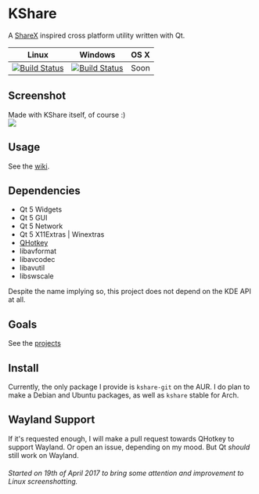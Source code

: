 # KShare
A [ShareX](https://getsharex.com/) inspired cross platform utility written with Qt.

|Linux|Windows|OS X|
|:---:|:-----:|:--:|
|[![Build Status](https://nativeci.arsenarsen.com/job/KShare/badge/icon)](https://nativeci.arsenarsen.com/job/KShare)| [![Build Status](https://nativeci.arsenarsen.com/job/KShare%20Windows%20x86_64/badge/icon)](https://nativeci.arsenarsen.com/job/KShare%20Windows%20x86_64/)| Soon |
## Screenshot
Made with KShare itself, of course :)  
![](http://i.imgur.com/ffWvCun.png)

## Usage
See the [wiki](https://github.com/ArsenArsen/KShare/wiki).

## Dependencies
* Qt 5 Widgets
* Qt 5 GUI
* Qt 5 Network
* Qt 5 X11Extras | Winextras 
* [QHotkey](https://github.com/Skycoder42/QHotkey)
* libavformat
* libavcodec
* libavutil
* libswscale

Despite the name implying so, this project does not depend on the KDE API at all.

## Goals
See the [projects](https://github.com/ArsenArsen/KShare/projects)

## Install
Currently, the only package I provide is `kshare-git` on the AUR.
I do plan to make a Debian and Ubuntu packages, as well as `kshare` stable for Arch.

## Wayland Support
If it's requested enough, I will make a pull request towards QHotkey to support Wayland. Or open an issue, depending on my mood. But Qt _should_ still work on Wayland.

###### Started on 19th of April 2017 to bring some attention and improvement to Linux screenshotting.
